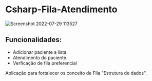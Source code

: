 # Csharp-Fila-Atendimento

![Screenshot 2022-07-29 113527](https://user-images.githubusercontent.com/58608300/181784008-6a192c72-304a-47cb-9102-5d5b6e3ac6e3.png)

## Funcionalidades:

- Adicionar paciente a lista.
- Atendimento do paciente.
- Verficação de fila preferencial

Aplicação para fortalecer os conceito de Fila "Estrutura de dados".
